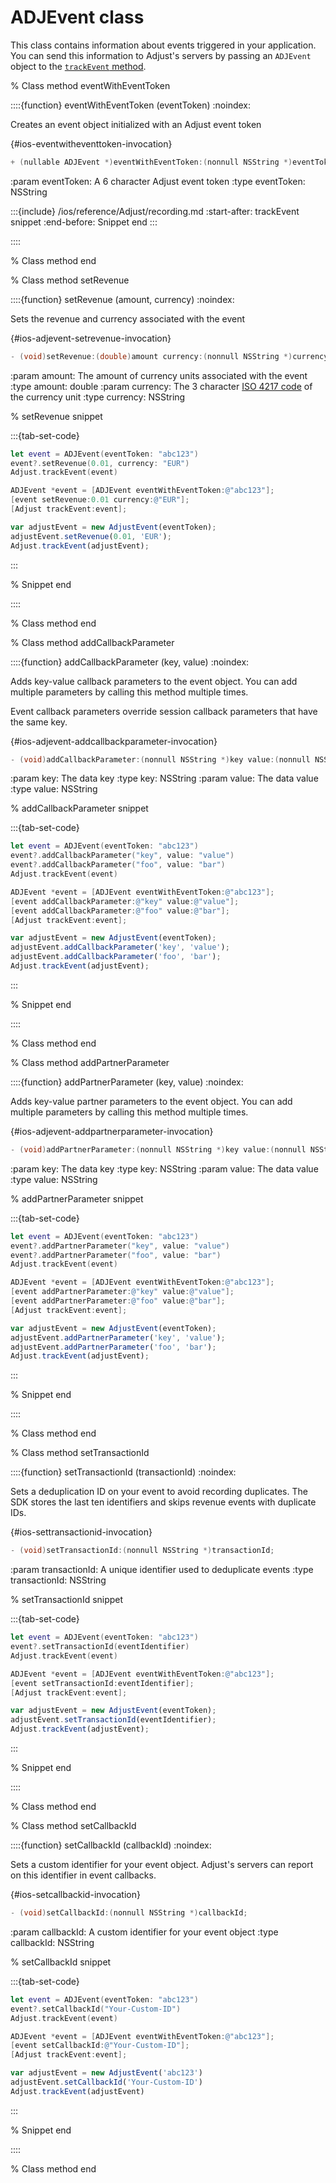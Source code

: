 # ADJEvent class

This class contains information about events triggered in your application. You can send this information to Adjust's servers by passing an `ADJEvent` object to the [`trackEvent` method](#ios-trackevent-invocation).

% Class method eventWithEventToken

::::{function} eventWithEventToken (eventToken)
:noindex:

Creates an event object initialized with an Adjust event token

{#ios-eventwitheventtoken-invocation}
```objective-c
+ (nullable ADJEvent *)eventWithEventToken:(nonnull NSString *)eventToken;
```

:param eventToken: A 6 character Adjust event token
:type eventToken: NSString

:::{include} /ios/reference/Adjust/recording.md
:start-after: trackEvent snippet
:end-before: Snippet end
:::

::::

% Class method end

% Class method setRevenue

::::{function} setRevenue (amount, currency)
:noindex:

Sets the revenue and currency associated with the event

{#ios-adjevent-setrevenue-invocation}
```objective-c
- (void)setRevenue:(double)amount currency:(nonnull NSString *)currency;
```

:param amount: The amount of currency units associated with the event
:type amount: double
:param currency: The 3 character [ISO 4217 code](https://www.iban.com/currency-codes) of the currency unit
:type currency: NSString

% setRevenue snippet

:::{tab-set-code}

```swift
let event = ADJEvent(eventToken: "abc123")
event?.setRevenue(0.01, currency: "EUR")
Adjust.trackEvent(event)
```

```objective-c
ADJEvent *event = [ADJEvent eventWithEventToken:@"abc123"];
[event setRevenue:0.01 currency:@"EUR"];
[Adjust trackEvent:event];
```

```javascript
var adjustEvent = new AdjustEvent(eventToken);
adjustEvent.setRevenue(0.01, 'EUR');
Adjust.trackEvent(adjustEvent);
```
:::

% Snippet end

::::

% Class method end

% Class method addCallbackParameter

::::{function} addCallbackParameter (key, value)
:noindex:

Adds key-value callback parameters to the event object. You can add multiple parameters by calling this method multiple times.

Event callback parameters override session callback parameters that have the same key.

{#ios-adjevent-addcallbackparameter-invocation}
```objective-c
- (void)addCallbackParameter:(nonnull NSString *)key value:(nonnull NSString *)value;
```

:param key: The data key
:type key: NSString
:param value: The data value
:type value: NSString

% addCallbackParameter snippet

:::{tab-set-code}

```swift
let event = ADJEvent(eventToken: "abc123")
event?.addCallbackParameter("key", value: "value")
event?.addCallbackParameter("foo", value: "bar")
Adjust.trackEvent(event)
```

```objective-c
ADJEvent *event = [ADJEvent eventWithEventToken:@"abc123"];
[event addCallbackParameter:@"key" value:@"value"];
[event addCallbackParameter:@"foo" value:@"bar"];
[Adjust trackEvent:event];
```

```javascript
var adjustEvent = new AdjustEvent(eventToken);
adjustEvent.addCallbackParameter('key', 'value');
adjustEvent.addCallbackParameter('foo', 'bar');
Adjust.trackEvent(adjustEvent);
```
:::

% Snippet end

::::

% Class method end

% Class method addPartnerParameter

::::{function} addPartnerParameter (key, value)
:noindex:

Adds key-value partner parameters to the event object. You can add multiple parameters by calling this method multiple times.

{#ios-adjevent-addpartnerparameter-invocation}
```objective-c
- (void)addPartnerParameter:(nonnull NSString *)key value:(nonnull NSString *)value;
```

:param key: The data key
:type key: NSString
:param value: The data value
:type value: NSString

% addPartnerParameter snippet

:::{tab-set-code}

```swift
let event = ADJEvent(eventToken: "abc123")
event?.addPartnerParameter("key", value: "value")
event?.addPartnerParameter("foo", value: "bar")
Adjust.trackEvent(event)
```

```objective-c
ADJEvent *event = [ADJEvent eventWithEventToken:@"abc123"];
[event addPartnerParameter:@"key" value:@"value"];
[event addPartnerParameter:@"foo" value:@"bar"];
[Adjust trackEvent:event];
```

```javascript
var adjustEvent = new AdjustEvent(eventToken);
adjustEvent.addPartnerParameter('key', 'value');
adjustEvent.addPartnerParameter('foo', 'bar');
Adjust.trackEvent(adjustEvent);
```
:::

% Snippet end

::::

% Class method end

% Class method setTransactionId

::::{function} setTransactionId (transactionId)
:noindex:

Sets a deduplication ID on your event to avoid recording duplicates. The SDK stores the last ten identifiers and skips revenue events with duplicate IDs.

{#ios-settransactionid-invocation}
```objective-c
- (void)setTransactionId:(nonnull NSString *)transactionId;
```

:param transactionId: A unique identifier used to deduplicate events
:type transactionId: NSString

% setTransactionId snippet

:::{tab-set-code}

```swift
let event = ADJEvent(eventToken: "abc123")
event?.setTransactionId(eventIdentifier)
Adjust.trackEvent(event)
```

```objective-c
ADJEvent *event = [ADJEvent eventWithEventToken:@"abc123"];
[event setTransactionId:eventIdentifier];
[Adjust trackEvent:event];
```

```javascript
var adjustEvent = new AdjustEvent(eventToken);
adjustEvent.setTransactionId(eventIdentifier);
Adjust.trackEvent(adjustEvent);
```
:::

% Snippet end

::::

% Class method end

% Class method setCallbackId

::::{function} setCallbackId (callbackId)
:noindex:

Sets a custom identifier for your event object. Adjust's servers can report on this identifier in event callbacks.

{#ios-setcallbackid-invocation}
```objective-c
- (void)setCallbackId:(nonnull NSString *)callbackId;
```

:param callbackId: A custom identifier for your event object
:type callbackId: NSString

% setCallbackId snippet

:::{tab-set-code}

```swift
let event = ADJEvent(eventToken: "abc123")
event?.setCallbackId("Your-Custom-ID")
Adjust.trackEvent(event)
```

```objective-c
ADJEvent *event = [ADJEvent eventWithEventToken:@"abc123"];
[event setCallbackId:@"Your-Custom-ID"];
[Adjust trackEvent:event];
```

```javascript
var adjustEvent = new AdjustEvent('abc123')
adjustEvent.setCallbackId('Your-Custom-ID')
Adjust.trackEvent(adjustEvent)
```
:::

% Snippet end

::::

% Class method end
